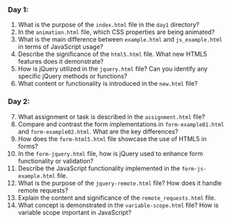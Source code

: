 
### Day 1:
1. What is the purpose of the `index.html` file in the `day1` directory?
2. In the `animation.html` file, which CSS properties are being animated?
3. What is the main difference between `example.html` and `js_example.html` in terms of JavaScript usage?
4. Describe the significance of the `html5.html` file. What new HTML5 features does it demonstrate?
5. How is jQuery utilized in the `jquery.html` file? Can you identify any specific jQuery methods or functions?
6. What content or functionality is introduced in the `new.html` file?

### Day 2:
7. What assignment or task is described in the `assignment.html` file?
8. Compare and contrast the form implementations in `form-example01.html` and `form-example02.html`. What are the key differences?
9. How does the `form-html5.html` file showcase the use of HTML5 in forms?
10. In the `form-jquery.html` file, how is jQuery used to enhance form functionality or validation?
11. Describe the JavaScript functionality implemented in the `form-js-example.html` file.
12. What is the purpose of the `jquery-remote.html` file? How does it handle remote requests?
13. Explain the content and significance of the `remote_requests.html` file.
14. What concept is demonstrated in the `variable-scope.html` file? How is variable scope important in JavaScript?
